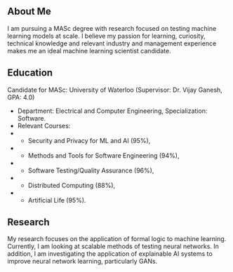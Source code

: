 ## About Me
I am pursuing a MASc degree with research focused on testing machine learning models at scale. I believe my
passion for learning, curiosity, technical knowledge and relevant industry and management experience makes me
an ideal machine learning scientist candidate. 

## Education
Candidate for MASc: University of Waterloo (Supervisor: Dr. Vijay Ganesh, GPA: 4.0)
* Department: Electrical and Computer Engineering, Specialization: Software.
* Relevant Courses: 
* - Security and Privacy for ML and AI (95%),
* - Methods and Tools for Software Engineering (94%),
* - Software Testing/Quality Assurance (96%), 
* - Distributed Computing (88%),
* - Artificial Life (95%).

## Research
My research focuses on the application of formal logic to machine learning. Currently, I am looking at
scalable methods of testing neural networks. In addition, I am investigating the application of explainable
AI systems to improve neural network learning, particularly GANs.
